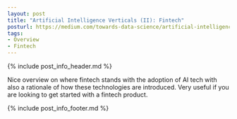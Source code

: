 ```yaml
---
layout: post
title: "Artificial Intelligence Verticals (II): Fintech"
posturl: https://medium.com/towards-data-science/artificial-intelligence-verticals-ii-fintech-5dcffae10b1
tags:
- Overview
- Fintech
---
```


{% include post_info_header.md %}

Nice overview on where fintech stands with the adoption of AI tech with also a rationale of how these technologies are introduced. Very useful if you are looking to get started with a fintech product.

<!--more-->
{% include post_info_footer.md %}
